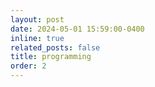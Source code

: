 ```yaml
---
layout: post
date: 2024-05-01 15:59:00-0400
inline: true
related_posts: false
title: programming
order: 2
---
```


